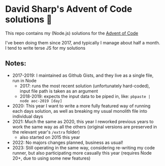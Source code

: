 # David Sharp's Advent of Code solutions 🎄
This repo contains my (Node.js) solutions for the [Advent of Code](https://adventofcode.com)

I've been doing them since 2017, and typically I manage about half a month. I tend to write terse JS for my solutions

## Notes:
* 2017-2019: I maintained as Github Gists, and they live as a single file, run in Node
    * 2017: runs the most recent solution (unfortunately hard-coded), input file path is taken as an argument
    * 2018-2019: expects the input data to be piped in, like: `pbpaste | node aoc-2019 [day]`
* 2020: This year I want to write a more fully featured way of running each days solution, as well as breaking my usual monolith file into individual days
* 2021: Much the same as 2020, this year I reworked previous years to work the same way as all the others (original versions are preserved in the relevant year's `/extra` folder)
    * also started on 2015 this year
* 2022: No majors changes planned, business as usual!
* 2023: Still operating in the same way, considering re-writing my code runner, but also participating more casually this year (requires Node 20+, due to using some new features)

